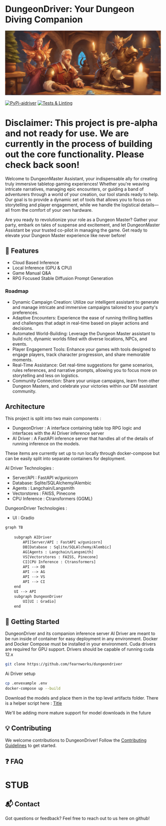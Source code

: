 # DungeonDriver: Your Dungeon Diving Companion

![image](https://github.com/fearnworks/dungeondriver/blob/main/DungeonDriverBanner.jpg)

[![PyPi-aidriver](https://github.com/fearnworks/dungeondriver/actions/workflows/python-publish.yml/badge.svg?event=workflow_dispatch)](https://github.com/fearnworks/dungeondriver/actions/workflows/python-publish.yml)
[![Tests & Linting](https://github.com/fearnworks/dungeondriver/actions/workflows/pytest.yml/badge.svg)](https://github.com/fearnworks/dungeondriver/actions/workflows/pytest.yml)


Disclaimer:
This project is pre-alpha and not ready for use. We are currently in the process of building out the core functionality. Please check back soon!
====

Welcome to DungeonMaster Assistant, your indispensable ally for creating truly immersive tabletop gaming experiences! Whether you're weaving intricate narratives, managing epic encounters, or guiding a band of adventurers through a world of your creation, our tool stands ready to help. Our goal is to provide a dynamic set of tools that allows you to focus on storytelling and player engagement, while we handle the logistical details—all from the comfort of your own hardware.

Are you ready to revolutionize your role as a Dungeon Master? Gather your party, embark on tales of suspense and excitement, and let DungeonMaster Assistant be your trusted co-pilot in managing the game. Get ready to elevate your Dungeon Master experience like never before!

## 🌟 Features
- Cloud Based Inference
- Local Inference (GPU & CPU)
- Game Manual Q&A
- RPG Focused Stable Diffusion Prompt Generation

### Roadmap
- Dynamic Campaign Creation: Utilize our intelligent assistant to generate and manage intricate and immersive campaigns tailored to your party's preferences.
- Adaptive Encounters: Experience the ease of running thrilling battles and challenges that adapt in real-time based on player actions and decisions.
- Automated World-Building: Leverage the Dungeon Master assistant to build rich, dynamic worlds filled with diverse locations, NPCs, and events.
- Player Engagement Tools: Enhance your games with tools designed to engage players, track character progression, and share memorable moments.
- Real-Time Assistance: Get real-time suggestions for game scenarios, rules references, and narrative prompts, allowing you to focus more on storytelling and less on logistics.
- Community Connection: Share your unique campaigns, learn from other Dungeon Masters, and celebrate your victories within our DM assistant community.

## Architecture
This project is split into two main components :
- DungeonDriver : A interface containing table top RPG logic and interfaces with the AI Driver inference server
- AI Driver : A FastAPI inference server that handles all of the details of running inference on the models.

These items are currently set up to run locally through docker-compose but can be easily split into separate containers for deployment.

AI Driver Technologies :
- Server/API : FastAPI w/gunicorn
- Database: Sqlite/SQLAlchemy/Alembic
- Agents : Langchain/Langsmith
- Vectorstores : FAISS, Pinecone
- CPU Inference : Ctransformers (GGML)

DungeonDriver Technologies :
- UI : Gradio

```mermaid
graph TB

    subgraph AIDriver
        API[Server/API : FastAPI w/gunicorn]
        DB[Database : Sqlite/SQLAlchemy/Alembic]
        AG[Agents : Langchain/Langsmith]
        VS[Vectorstores : FAISS, Pinecone]
        CI[CPU Inference : Ctransformers]
        API --> DB
        API --> AG
        API --> VS
        API --> CI
    end
    UI --> API
    subgraph DungeonDriver
        UI[UI : Gradio]
    end
```

## 🚀 Getting Started
DungeonDriver and its companion inference server AI Driver are meant to be run inside of container for easy deployment in any environment. Docker and Docker Compose must be installed in your environment. Cuda drivers are required for GPU support. Drivers should be capable of running cuda 12.x

```bash
git clone https://github.com/fearnworks/dungeondriver
```

Ai Driver setup
```bash
cp .envexample .env
docker-compose up --build
```

Download the models and place them in the top level artifacts folder. There is a helper script here :
[Title](ai_driver/ai_driver/scripts/download_model.py)

We'll be adding more mature support for model downloads in the future

## 💡 Contributing

We welcome contributions to DungeonDriver! Follow the [Contributing Guidelines](./CONTRIBUTING.md) to get started.

## ❓ FAQ

# STUB

## 📬 Contact

Got questions or feedback? Feel free to reach out to us here on github!
